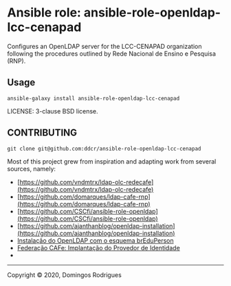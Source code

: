 # Ansible role: ansible-role-openldap-lcc-cenapad

Configures an OpenLDAP server for the LCC-CENAPAD organization
following the procedures outlined by Rede Nacional de Ensino e
Pesquisa (RNP).

## Usage

`ansible-galaxy install ansible-role-openldap-lcc-cenapad`

LICENSE: 3-clause BSD license.

## CONTRIBUTING

`git clone git@github.com:ddcr/ansible-role-openldap-lcc-cenapad`

Most of this project grew from inspiration and adapting work from several sources, namely:

- [https://github.com/vndmtrx/ldap-olc-redecafe](https://github.com/vndmtrx/ldap-olc-redecafe)
- [https://github.com/domarques/ldap-cafe-rnp](https://github.com/domarques/ldap-cafe-rnp)
- [https://github.com/CSCfi/ansible-role-openldap](https://github.com/CSCfi/ansible-role-openldap)
- [https://github.com/ajanthanblog/openldap-installation](https://github.com/ajanthanblog/openldap-installation)
- [Instalação do OpenLDAP com o esquema brEduPerson](https://wiki.rnp.br/pages/viewpage.action?pageId=69968769)
- [Federação CAFe: Implantação do Provedor de Identidade](https://esr.rnp.br/gid2)
- 


---
Copyright © 2020, Domingos Rodrigues